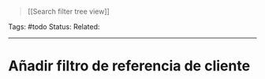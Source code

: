 > [[Search filter tree view]]

Tags: #todo
Status: 
Related: 

___

# Añadir filtro de referencia de cliente

